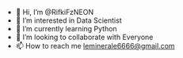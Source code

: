 - 👋 Hi, I’m @RifkiFzNEON
- 👀 I’m interested in Data Scientist
- 🌱 I’m currently learning Python
- 💞️ I’m looking to collaborate with Everyone
- 📫 How to reach me leminerale6666@gmail.com

<!---
RifkiFzNEON/RifkiFzNEON is a ✨ special ✨ repository because its `README.md` (this file) appears on your GitHub profile.
You can click the Preview link to take a look at your changes.
--->
